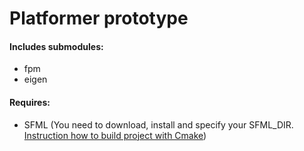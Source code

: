 # Platformer prototype
#### Includes submodules:
* fpm
* eigen
#### Requires:
* SFML (You need to download, install and specify your SFML_DIR. [Instruction how to build project with Cmake](https://www.sfml-dev.org/tutorials/2.5/compile-with-cmake.php))